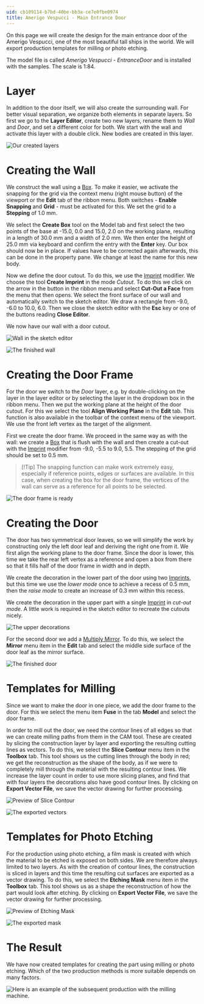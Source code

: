 ```yaml
---
uid: cb109114-b7bd-40be-bb3a-ce7e0fbe0974
title: Amerigo Vespucci - Main Entrance Door
---
```

On this page we will create the design for the main entrance door of the Amerigo Vespucci, one of the most beautiful tall ships in the world. We will export production templates for milling or photo etching.

The model file is called _Amerigo Vespucci - EntranceDoor_ and is installed with the samples. The scale is 1:84.

# Layer

In addition to the door itself, we will also create the surrounding wall. For better visual separation, we organize both elements in separate layers. So first we go to the __Layer Editor__, create two new layers, rename them to _Wall_ and _Door_, and set a different color for both. We start with the wall and activate this layer with a double click. New bodies are created in this layer.

![Our created layers](AmerigoDoor1.png)

# Creating the Wall

We construct the wall using a [Box](xref:5da4906e-c86b-4f91-8b30-f5163e152d0e). To make it easier, we activate the snapping for the grid via the context menu (right mouse button) of the viewport or the __Edit__ tab of the ribbon menu. Both switches - __Enable Snapping__ and __Grid__ - must be activated for this. We set the grid to a __Stepping__ of 1.0 mm.

We select the __Create Box__ tool on the Model tab and first select the two points of the base at -15.0, 0.0 and 15.0, 2.0 on the working plane, resulting in a length of 30.0 mm and a width of 2.0 mm. We then enter the height of 25.0 mm via keyboard and confirm the entry with the __Enter__ key. Our box should now be in place. If values have to be corrected again afterwards, this can be done in the property pane. We change at least the name for this new body.

Now we define the door cutout. To do this, we use the [Imprint](xref:D3faf9Bf-849f-4612-b689-bd5f699e850d) modifier. We choose the tool __Create Imprint__ in the mode _Cutout_. To do this we click on the arrow in the button in the ribbon menu and select __Cut-Out a Face__ from the menu that then opens. We select the front surface of our wall and automatically switch to the sketch editor. We draw a rectangle from -9.0, -6.0 to 10.0, 6.0. Then we close the sketch editor with the __Esc__ key or one of the buttons reading __Close Editor__.

We now have our wall with a door cutout.

![Wall in the sketch editor](AmerigoDoor2.png)

![The finished wall](AmerigoDoor3.png)

# Creating the Door Frame

For the door we switch to the _Door_ layer, e.g. by double-clicking on the layer in the layer editor or by selecting the layer in the dropdown box in the ribbon menu. Then we put the working plane at the height of the door cutout. For this we select the tool __Align Working Plane__ in the __Edit__ tab. This function is also available in the toolbar of the context menu of the viewport. We use the front left vertex as the target of the alignment.

First we create the door frame. We proceed in the same way as with the wall: we create a [Box](xref:5da4906e-c86b-4f91-8b30-f5163e152d0e) that is flush with the wall and then create a cut-out with the [Imprint](xref:D3faf9Bf-849f-4612-b689-bd5f699e850d) modifier from -9.0, -5.5 to 9.0, 5.5. The stepping of the grid should be set to 0.5 mm.

> [!Tip] The snapping function can make work extremely easy, especially if reference points, edges or surfaces are available. In this case, when creating the box for the door frame, the vertices of the wall can serve as a reference for all points to be selected.

![The door frame is ready](AmerigoDoor4.png)

# Creating the Door

The door has two symmetrical door leaves, so we will simplify the work by constructing only the left door leaf and deriving the right one from it. We first align the working plane to the door frame. Since the door is lower, this time we take the rear left vertex as a reference and open a box from there so that it fills half of the door frame in width and in depth.

We create the decoration in the lower part of the door using two [Imprints](xref:D3faf9Bf-849f-4612-b689-bd5f699e850d), but this time we use the _lower mode_ once to achieve a recess of 0.5 mm, then the _raise mode_ to create an increase of 0.3 mm within this recess.

We create the decoration in the upper part with a single [Imprint](xref:D3faf9Bf-849f-4612-b689-bd5f699e850d) in _cut-out mode_. A little work is required in the sketch editor to recreate the cutouts nicely.

![The upper decorations](AmerigoDoor6.png)

For the second door we add a [Multiply Mirror](xref:6578fa5e-7536-4df2-96fc-18a31a4cee9c). To do this, we select the __Mirror__ menu item in the __Edit__ tab and select the middle side surface of the door leaf as the mirror surface.

![The finished door](AmerigoDoor7.png)

# Templates for Milling

Since we want to make the door in one piece, we add the door frame to the door. For this we select the menu item __Fuse__ in the tab __Model__ and select the door frame.

In order to mill out the door, we need the contour lines of all edges so that we can create milling paths from them in the CAM tool. These are created by slicing the construction layer by layer and exporting the resulting cutting lines as vectors. To do this, we select the __Slice Contour__ menu item in the __Toolbox__ tab. This tool shows us the cutting lines through the body in red; we get the reconstruction as the shape of the body, as if we were to completely mill through the material with the resulting contour lines. We increase the layer count in order to use more slicing planes, and find that with four layers the decorations also have good contour lines. By clicking on __Export Vector File__, we save the vector drawing for further processing.

![Preview of Slice Contour](AmerigoDoor8.png)

![The exported vectors](AmerigoDoor9.png)

# Templates for Photo Etching

For the production using photo etching, a film mask is created with which the material to be etched is exposed on both sides. We are therefore always limited to two layers. As with the creation of contour lines, the construction is sliced in layers and this time the resulting cut surfaces are exported as a vector drawing. To do this, we select the __Etching Mask__ menu item in the __Toolbox__ tab. This tool shows us as a shape the reconstruction of how the part would look after etching. By clicking on __Export Vector File__, we save the vector drawing for further processing.

![Preview of Etching Mask](AmerigoDoor10.png)

![The exported mask](AmerigoDoor11.png)

# The Result

We have now created templates for creating the part using milling or photo etching. Which of the two production methods is more suitable depends on many factors.

![Here is an example of the subsequent production with the milling machine.](AmerigoDoor12.png)
